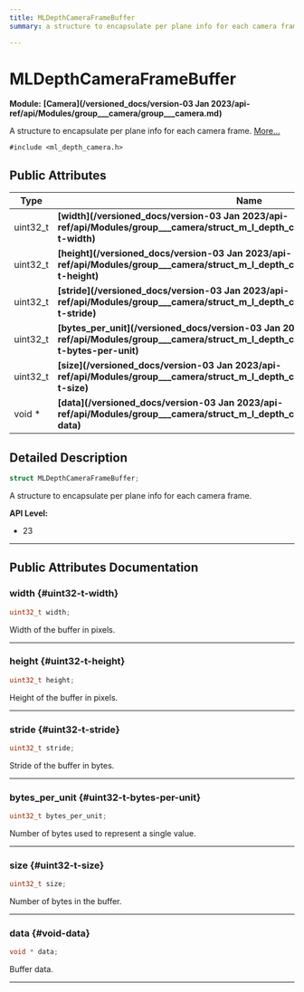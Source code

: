 ```yaml
---
title: MLDepthCameraFrameBuffer
summary: a structure to encapsulate per plane info for each camera frame. 

---
```


# MLDepthCameraFrameBuffer

**Module:** **[Camera](/versioned_docs/version-03 Jan 2023/api-ref/api/Modules/group___camera/group___camera.md)**



A structure to encapsulate per plane info for each camera frame.  [More...](#detailed-description)


`#include <ml_depth_camera.h>`

## Public Attributes

| Type           | Name           |
| -------------- | -------------- |
| uint32_t | **[width](/versioned_docs/version-03 Jan 2023/api-ref/api/Modules/group___camera/struct_m_l_depth_camera_frame_buffer.md#uint32-t-width)**  |
| uint32_t | **[height](/versioned_docs/version-03 Jan 2023/api-ref/api/Modules/group___camera/struct_m_l_depth_camera_frame_buffer.md#uint32-t-height)**  |
| uint32_t | **[stride](/versioned_docs/version-03 Jan 2023/api-ref/api/Modules/group___camera/struct_m_l_depth_camera_frame_buffer.md#uint32-t-stride)**  |
| uint32_t | **[bytes_per_unit](/versioned_docs/version-03 Jan 2023/api-ref/api/Modules/group___camera/struct_m_l_depth_camera_frame_buffer.md#uint32-t-bytes-per-unit)**  |
| uint32_t | **[size](/versioned_docs/version-03 Jan 2023/api-ref/api/Modules/group___camera/struct_m_l_depth_camera_frame_buffer.md#uint32-t-size)**  |
| void * | **[data](/versioned_docs/version-03 Jan 2023/api-ref/api/Modules/group___camera/struct_m_l_depth_camera_frame_buffer.md#void-data)**  |

## Detailed Description

```cpp
struct MLDepthCameraFrameBuffer;
```

A structure to encapsulate per plane info for each camera frame. 




**API Level:**
  * 23 




-----------
## Public Attributes Documentation

### width {#uint32-t-width}

```cpp
uint32_t width;
```


Width of the buffer in pixels. 





-----------

### height {#uint32-t-height}

```cpp
uint32_t height;
```


Height of the buffer in pixels. 





-----------

### stride {#uint32-t-stride}

```cpp
uint32_t stride;
```


Stride of the buffer in bytes. 





-----------

### bytes_per_unit {#uint32-t-bytes-per-unit}

```cpp
uint32_t bytes_per_unit;
```


Number of bytes used to represent a single value. 





-----------

### size {#uint32-t-size}

```cpp
uint32_t size;
```


Number of bytes in the buffer. 





-----------

### data {#void-data}

```cpp
void * data;
```


Buffer data. 





-----------

